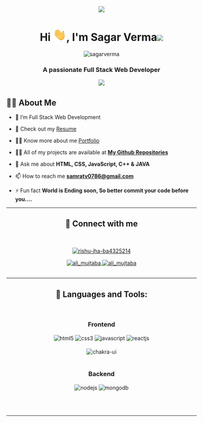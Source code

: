 <div align="center">
  <img src="https://media.giphy.com/media/M9gbBd9nbDrOTu1Mqx/giphy.gif" width="100"/>
</div>



<h1 align="center">Hi <img src="https://raw.githubusercontent.com/ABSphreak/ABSphreak/master/gifs/Hi.gif" width="35">, I'm Sagar Verma<img src="https://camo.githubusercontent.com/d3359cb00ab0b5ed8f2e1fe3fceb4fbaf3b614340f8c0db99c17b9f50b351770/68747470733a2f2f656d6f6a69732e736c61636b6d6f6a69732e636f6d2f656d6f6a69732f696d616765732f313533313834393433302f343234362f626c6f622d73756e676c61737365732e6769663f31353331383439343330" width="32"/></h1>

<p align="center"> <img src="https://komarev.com/ghpvc/?username=sagarverma&label=Profile%20views&color=0e75b6&style=flat" alt="sagarverma" />  </p>

<h3 align="center">A passionate Full Stack Web Developer</h3>



<p align="center">
  <a href="https://github.com/DenverCoder1/readme-typing-svg">
    <img src="https://readme-typing-svg.demolab.com/?lines=hi! My self Rishu Kumar Nayak; I am a Full-stack%20web%20developer 👨🏻‍💻; interested in Sports 🏃‍♂️♂️;Curious%20to%20learn%20new%20things !&font=Fira%20Code&center=true&width=440&height=45&color=#37bcf7&vCenter=true&size=22&pause=1000"></a>
</p>



## 🙋‍♂️ About Me

- 🔭 I’m Full Stack Web Development

- 📄 Check out my [Resume](https://drive.google.com/file/d/1hLlhDw7bM2v9qZQW-AZzwSeotzw-B9GZ/view?usp=sharing)

- 👨‍💻 Know more about me [Portfolio]()

- 👨‍💻 All of my projects are available at **[My Github Repositories](https://github.com/vermasaagar?tab=repositories)**

- 💬 Ask me about **HTML, CSS, JavaScript, C++ & JAVA**

- 📫 How to reach me **samratv0786@gmail.com**

- ⚡ Fun fact **World is Ending soon, So better commit your code before you....**


<hr />


<h2 align="center">📱 Connect with me</h2>
<br />
<div align="center">

<a href="https://www.linkedin.com/in/vermasaagar/" target="blank"><img align="center" src="https://raw.githubusercontent.com/rahuldkjain/github-profile-readme-generator/master/src/images/icons/Social/linked-in-alt.svg" alt="rishu-jha-ba4325214" height="30" width="40" /></a>


<a title="samratv0786@gmail.com" href="mailto: samratv0786@gmail.com">
        <img align="center" src="https://img.shields.io/badge/Gmail-D14836?style=for-the-badge&logo=gmail&logoColor=white" alt="ali_mujtaba"  />
    </a>



 <a  href="https://vermasaagar.github.io/">
        <img align="center" src="https://img.shields.io/badge/Portfolio-18A303?style=for-the-badge&logo=ionic&logoColor=white" alt="ali_mujtaba" />
    </a>

  
</div>

<br />

<hr />


<h2 align="center">🚀 Languages and Tools:</h2>
<br/>
<div align="center">
 
 <div align="center"><h3 align="center">Frontend</h3>
<img src="https://img.shields.io/badge/html5-%23E34F26.svg?style=for-the-badge&logo=html5&logoColor=white" align="center" alt="html5">
<img src = "https://img.shields.io/badge/css3-%231572B6.svg?style=for-the-badge&logo=css3&logoColor=white" align="center" alt="css3">
<img src ="https://img.shields.io/badge/javascript-%23323330.svg?style=for-the-badge&logo=javascript&logoColor=%23F7DF1E" align="center" alt="javascript">
<img src="https://img.shields.io/badge/React-20232A?style=for-the-badge&logo=react&logoColor=61DAFB"  align="center" alt="reactjs" />
<br/>
<br/>
  <img src = "https://img.shields.io/badge/chakra ui-%234ED1C5.svg?style=for-the-badge&logo=chakraui&logoColor=white" align="center" alt="chakra-ui"/>
  
  
</div>
 <br/>
  <div align="center"><h3 align="center">Backend</h3> 
<img src="https://img.shields.io/badge/Node.js-339933?style=for-the-badge&logo=nodedotjs&logoColor=white" align="center" alt="nodejs" />
<img src="https://img.shields.io/badge/MongoDB-4EA94B?style=for-the-badge&logo=mongodb&logoColor=white" align="center" alt="mongodb"/>

</div>

<br/>

<br/>



<br/>


<hr />


